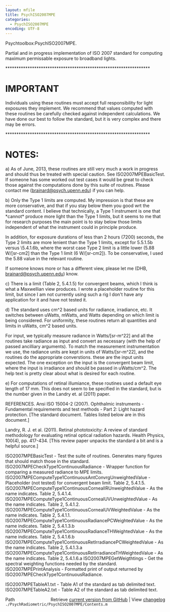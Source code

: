 ```yaml
---
layout: mfile
title: PsychISO2007MPE
categories:
  - PsychISO2007MPE
encoding: UTF-8
---
```


Psychtoolbox:PsychISO2007MPE.

Partial and in progress implementation of ISO 2007 standard for computing
maximum permissable exposure to broadband lights.

\*\*\*\*\*\*\*\*\*\*\*\*\*\*\*\*\*\*\*\*\*\*\*\*\*\*\*\*\*\*\*\*\*\*\*\*\*\*\*\*\*\*\*\*\*\*\*\*\*\*\*\*\*\*\*\*\*\*\*\*\*\*\*\*\*

# IMPORTANT

  Individuals using these routines must accept full responsibility
  for light exposures they implement. We recommend that values computed
  with these routines be carefully checked against independent calculations.
  We have done our best to follow the standard, but it is very complex and
  there may be errors.

\*\*\*\*\*\*\*\*\*\*\*\*\*\*\*\*\*\*\*\*\*\*\*\*\*\*\*\*\*\*\*\*\*\*\*\*\*\*\*\*\*\*\*\*\*\*\*\*\*\*\*\*\*\*\*\*\*\*\*\*\*\*\*\*\*

# NOTES:

  a) As of June, 2013, these routines are still very much a work
  in progress and should thus be treated with special caution.  See
  ISO2007MPEBasicTest.  If someone has some worked out test cases
  it would be great to check those against the computations done
  by this suite of routines.  Please contact me (brainard@psych.upenn.edu)
  if you can help.

  b) Only the Type 1 limits are computed.  My impression is that these are
  more conservative, and that if you stay below them you good wrt the
  standard content.  I believe that technically, a Type 1 instrument is
  one that \*cannot\* produce more light than the Type 1 limits, but it seems
  to me that for research purposes the main point is to stay below those limits
  independent of what the instrument could in principle produce.

  In addition, for exposure durations of less than 2 hours (7200) seconds, the
  Type 2 limits are more lenient than the Type 1 limits, except for 5.5.1.5b versus
  \5.4.1.6b, where the worst case Type 2 limit is a little lower (5.88 W/[sr-cm2]
  than the Type 1 limit (6 W/[sr-cm2]).  To be conservative, I used the 5.88 value
  in the relevant routine.

  If someone knows more or has a different view, please let me (DHB, brainard@psych.upenn.edu) know.

  c) There is a limit (Table 2, 5.4.1.5) for convergent beams, which I think is what
  a Maxwellian view produces.  I wrote a placeholder routine for this limit, but since
  I am not currently using such a rig I don't have any application for it and have
  not tested it.

  d) The standard uses cm^2 based units for radiance, irradiance, etc.  It switches
  between uWatts, mWatts, and Watts depending on which limit is being considered.
  For uniformity, these routines return all quantities and limits in uWatts, cm^2
  based units.

  For input, we typically measure radiance in Watts/[sr-m^22] and all the routines take
  radiance as input and convert as necessary (with the help of passed ancilliary arguments).
  To match the measurement instrumentation we use, the radiance units are kept in
  units of Watts/[sr-m^22], and the routines do the appropriate converstions.
  these are the input units expected. The one exception on the input is the convergent beam limit,
  where the input is irradiance and should be passed in uWatts/cm^2.   The help text is pretty
  clear about what is desired for each routine.

  e) For computations of retinal illumiance, these routines used a default eye length of 17 mm.
  This does not seem to be specified in the standard, but is the number given in the Landry et.
  al (2011) paper.

REFERENCES.
  Ansi ISO 15004-2 (2007). Ophthalmic instruments - Fundamental requirements and test methods -
  Part 2: Light hazard protection.   [The standard document.  Tables listed below are in
  this document.]

  Landry, R. J. et al. (2011).  Retinal phototoxicity: A review of standard methodology for evaluating retinal optical
  radiation hazards.  Health Physics, 100(4), pp. 417-434. [This review paper unpacks the standard
  a bit and is a helpful source.]

  ISO2007MPEBasicTest      - Test the suite of routines.  Generates many figures that should match those in the standard.
  ISO2007MPECheckType1ContinuousRadiance - Wrapper function for comparing a measured radiance to MPE limits.
  ISO2007MPEComputeType1ContinuousAntConvrgUnweightedValue - Placeholder (not tested) for convergent beam limit.  Table 2, 5.4.1.5.
  ISO2007MPEComputeType1ContinuousCornealIRUnweightedValue - As the name indicates.  Table 2, 5.4.1.4.
  ISO2007MPEComputeType1ContinuousCornealUVUnweightedValue - As the name indicates.  Table 2, 5.4.1.2.
  ISO2007MPEComputeType1ContinuousCornealUVWeightedValue - As the name indicates.  Table 2, 5.4.1.1.
  ISO2007MPEComputeType1ContinuousRadiancePCWeightedValue - As the name indicates.  Table 2, 5.4.1.3.b
  ISO2007MPEComputeType1ContinuousRadianceTHWeightedValue - As the name indicates.  Table 2, 5.4.1.6.b
  ISO2007MPEComputeType1ContinuousRetIrradiancePCWeightedValue - As the name indicates.  Table 2, 5.4.1.3.a
  ISO2007MPEComputeType1ContinuousRetIrradianceTHWeightedValue - As the name indicates.  Table 2, 5.4.1.6.a
  ISO2007MPEGetWeigthtings - Get the spectral weighting functions needed by the standard.
  ISO2007MPEPrintAnalysis - Formatted print of output returned by ISO2007MPECheckType1ContinuousRadiance.

  ISO2007MPETableA1.txt    - Table A1 of the standard as tab delimited text.
  ISO2007MPETableA2.txt    - Table A2 of the standard as tab delimited text.


<div class="code_header" style="text-align:right;">
  <span style="float:left;">Path&nbsp;&nbsp;</span> <span class="counter">Retrieve <a href=
  "https://raw.github.com/Psychtoolbox-3/Psychtoolbox-3/beta/./PsychRadiometric/PsychISO2007MPE/Contents.m">current version from GitHub</a> | View <a href=
  "https://github.com/Psychtoolbox-3/Psychtoolbox-3/commits/beta/./PsychRadiometric/PsychISO2007MPE/Contents.m">changelog</a></span>
</div>
<div class="code">
  <code>./PsychRadiometric/PsychISO2007MPE/Contents.m</code>
</div>
